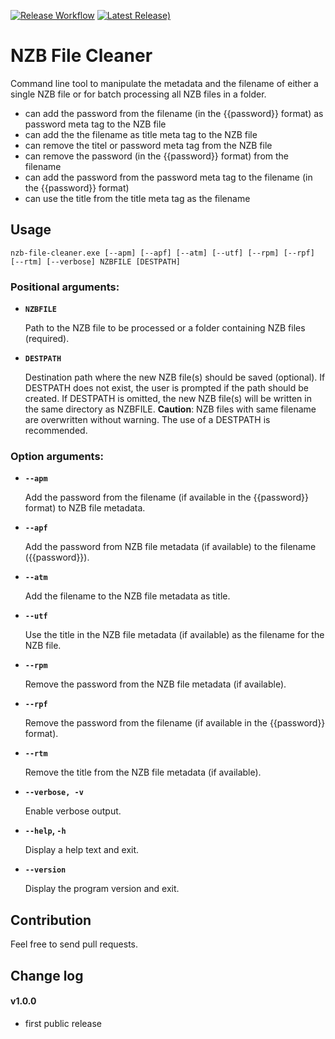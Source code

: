 [![Release Workflow](https://github.com/Tensai75/nzb-file-cleaner/actions/workflows/build_and_publish.yml/badge.svg?event=release)](https://github.com/Tensai75/nzb-file-cleaner/actions/workflows/build_and_publish.yml)
[![Latest Release)](https://img.shields.io/github/v/release/Tensai75/nzb-file-cleaner?logo=github)](https://github.com/Tensai75/nzb-file-cleaner/releases/latest)

# NZB File Cleaner

Command line tool to manipulate the metadata and the filename of either a single NZB file or for batch processing all NZB files in a folder.

- can add the password from the filename (in the {{password}} format) as password meta tag to the NZB file
- can add the the filename as title meta tag to the NZB file
- can remove the titel or password meta tag from the NZB file
- can remove the password (in the {{password}} format) from the filename
- can add the password from the password meta tag to the filename (in the {{password}} format)
- can use the title from the title meta tag as the filename

## Usage

`nzb-file-cleaner.exe [--apm] [--apf] [--atm] [--utf] [--rpm] [--rpf] [--rtm] [--verbose] NZBFILE [DESTPATH]`

### Positional arguments:
- **`NZBFILE`**

  Path to the NZB file to be processed or a folder containing NZB files (required).

- **`DESTPATH`**

  Destination path where the new NZB file(s) should be saved (optional).
  If DESTPATH does not exist, the user is prompted if the path should be created.
  If DESTPATH is omitted, the new NZB file(s) will be written in the same directory as NZBFILE.
  **Caution**: NZB files with same filename are overwritten without warning. The use of a DESTPATH is recommended.

### Option arguments:
- **`--apm`**

  Add the password from the filename (if available in the {{password}} format) to NZB file metadata.
- **`--apf`**

  Add the password from NZB file metadata (if available) to the filename ({{password}}).
- **`--atm`**

  Add the filename to the NZB file metadata as title.
- **`--utf`**

  Use the title in the NZB file metadata (if available) as the filename for the NZB file.
- **`--rpm`**

  Remove the password from the NZB file metadata (if available).
- **`--rpf`**

  Remove the password from the filename (if available in the {{password}} format).
- **`--rtm`**

  Remove the title from the NZB file metadata (if available).
- **`--verbose, -v`**

  Enable verbose output.
- **`--help`, `-h`**

  Display a help text and exit.
- **`--version`**

  Display the program version and exit.

## Contribution

Feel free to send pull requests.

## Change log
#### v1.0.0
- first public release
